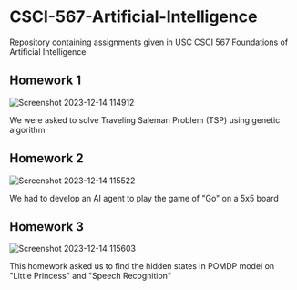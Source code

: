 # CSCI-567-Artificial-Intelligence
Repository containing assignments given in USC CSCI 567 Foundations of Artificial Intelligence

## Homework 1

![Screenshot 2023-12-14 114912](https://github.com/18dhruvm/CSCI-567-Artificial-Intelligence/assets/143168767/107a19c1-ad58-43b1-8187-c8d3e90f84ee)

We were asked to solve Traveling Saleman Problem (TSP) using genetic algorithm

## Homework 2

![Screenshot 2023-12-14 115522](https://github.com/18dhruvm/CSCI-567-Artificial-Intelligence/assets/143168767/2fbae92e-588b-4d5d-8cdd-7a31e16e46d0)

We had to develop an AI agent to play the game of "Go" on a 5x5 board

## Homework 3

![Screenshot 2023-12-14 115603](https://github.com/18dhruvm/CSCI-567-Artificial-Intelligence/assets/143168767/e523eb2c-eb7a-4cd0-9075-5d52cd75b969)

This homework asked us to find the hidden states in POMDP model on "Little Princess" and "Speech Recognition"
